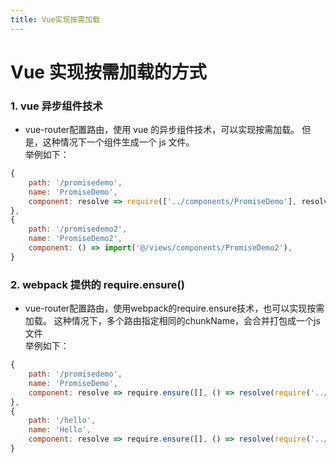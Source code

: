 ```yaml
---
title: Vue实现按需加载
---
```


# Vue 实现按需加载的方式

### 1. vue 异步组件技术

- <span class="pein">vue-router</span>配置路由，使用 <span class="pein">vue</span> 的异步组件技术，可以实现按需加载。
  但是，这种情况下一个组件生成一个 <span class="pein">js</span> 文件。  
  举例如下：

```javascript
{
    path: '/promisedemo',
    name: 'PromiseDemo',
    component: resolve => require(['../components/PromiseDemo'], resolve)
},
{
    path: '/promisedemo2',
    name: 'PromiseDemo2',
    component: () => import('@/views/components/PromiseDemo2'),
}
```

### 2. webpack 提供的 require.ensure()

- <span class="pein">vue-router</span>配置路由，使用<span class="pein">webpack</span>的<span class="pein">require.ensure</span>技术，也可以实现按需加载。
  这种情况下，多个路由指定相同的<span class="pein">chunkName</span>，会合并打包成一个<span class="pein">js</span>文件  
  举例如下：

```javascript
{
    path: '/promisedemo',
    name: 'PromiseDemo',
    component: resolve => require.ensure([], () => resolve(require('../components/PromiseDemo')), 'demo')
},
{
    path: '/hello',
    name: 'Hello',
    component: resolve => require.ensure([], () => resolve(require('../components/Hello')), 'demo')
}
```
